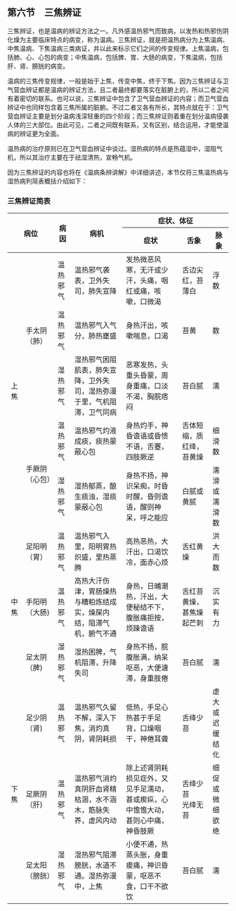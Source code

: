 ## 第六节　三焦辨证

三焦辨证，也是温病的辨证方法之一。凡外感温热邪气而致病，以发热和热邪伤阴化燥为主要临床特点的病变，称为温病。三焦辨证，就是把温热病分为上焦温病、中焦温病、下焦温病三类病证，并以此来标示它们之间的传变规律。上焦温病，包括肺、心、心包的病变；中焦温病，包括脾、胃、大肠的病变，下焦温病，包括肝、肾、膀胱的病变。

温病的三焦传变规律，一般是始于上焦，传变中焦，终于下焦。因为三焦辨证与卫气营血辨证都是温病的辨证方法，且二者最终都要落实在脏腑上的，所以二者之间有着密切的联系。也可以说，三焦辨证中包含了卫气营血辨证的内容；而卫气营血辨证中也同样包含着三焦所属的脏腑。不过二者又各有所长，其特点就在于：卫气营血辨证主要是划分温病浅深轻重的四个阶段；而三焦辨证则着重在划分温病侵袭人体的三大部位。由此可见，二者之间既有联系，又有区别，结合运用，才能使温病的辨证更为全面。

温热病的治疗原则已在卫气营血辨证中谈过。湿热病的特点是热蕴湿中，湿阻气机，所以其治疗主要在于祛湿清热，宣畅气机。

因为三焦辨证的内容也将在《温病条辨讲解》中详细讲述，本节仅将三焦温热病与湿热病列简表概括介绍如下：

### 三焦辨证简表

<table>
<thead>
  <tr>
    <th colspan="2" rowspan="2">病位 </th>
    <th rowspan="2">病因</th>
    <th rowspan="2">病机</th>
    <th colspan="3">症状、体征</th>
  </tr>
  <tr>
    <th>症状</th>
    <th>舌象</th>
    <th>脉象</th>
  </tr>
</thead>
<tbody>
  <tr>
    <td rowspan="5">上焦</td>
    <td rowspan="3">手太阴（肺）</td>
    <td>温热邪气</td>
    <td>温热邪气袭表，卫外失司，肺失宣降</td>
    <td>发热微恶风寒，无汗或少汗，头痛，咽红或痛，咳嗽，口微渴</td>
    <td>舌边尖红，苔薄白</td>
    <td>浮数</td>
  </tr>
  <tr>
    <td>温热邪气</td>
    <td>温热邪气入气分，肺热壅盛</td>
    <td>身热汗出，咳嗽喘息，口渴</td>
    <td>苔黄</td>
    <td>数</td>
  </tr>
  <tr>
    <td>湿热邪气</td>
    <td>湿热邪气困阻肌表，肺失宣降，卫外失司，湿热弥漫于里，气机阻滞，卫气同病</td>
    <td>恶寒发热，头重头昏蒙，周身重痛，口淡不渴，胸脘痞闷</td>
    <td>苔白腻</td>
    <td>濡</td>
  </tr>
  <tr>
    <td rowspan="2">手厥阴（心包）</td>
    <td>温热邪气</td>
    <td>温热邪气灼液成痰，痰热蒙蔽心包</td>
    <td>身热灼手，神昏谵语或昏愦不语，舌蹇，四肢厥逆</td>
    <td>舌体短缩，质红绛，苔黄燥</td>
    <td>细滑数</td>
  </tr>
  <tr>
    <td>湿热邪气</td>
    <td>湿热郁蒸，酿生痰浊，湿痰蒙蔽心包</td>
    <td>身热不扬，神识呆痴，时昏时醒，昏则谵语，醒则神呆，呼之能应</td>
    <td>白腻或黄腻</td>
    <td>濡滑或濡滑数</td>
  </tr>
  <tr>
    <td rowspan="3">中焦</td>
    <td>足阳明（胃）</td>
    <td>温热邪气</td>
    <td>温热邪气入里，阳明胃热炽盛，里热蒸腾</td>
    <td>高热恶热，大汗出，口渴饮冷，面赤心烦</td>
    <td>舌红黄燥</td>
    <td>洪大而数</td>
  </tr>
  <tr>
    <td>手阳明（大肠)</td>
    <td>温热邪气</td>
    <td>高热大汗伤津，胃肠燥热与糟粕炼结成实，燥屎内结，阻滞气机，腑气不通</td>
    <td>身热，日晡潮热，汗出，大便秘结不下，腹胀痛拒按，烦躁谵语</td>
    <td>舌红苔黄燥，甚焦燥起芒刺</td>
    <td>沉实有力</td>
  </tr>
  <tr>
    <td>足太阴（脾)</td>
    <td>湿热邪气</td>
    <td>湿热困脾，气机阻滞，升降失司</td>
    <td>身热不扬，脘腹胀满，纳呆呕恶，大便溏滞，身重肢倦</td>
    <td>苔白腻</td>
    <td>濡</td>
  </tr>
  <tr>
    <td rowspan="3">下焦</td>
    <td>足少阴（肾)</td>
    <td>温热邪气</td>
    <td>温热邪气久留不解，深入下焦，消灼真阴，肾阴耗损</td>
    <td>低热，手足心热甚于手足背，口燥咽干，神倦耳聋</td>
    <td>舌绛少苔</td>
    <td>虚大或迟缓结化</td>
  </tr>
  <tr>
    <td>足厥阴（肝)</td>
    <td>温热邪气</td>
    <td>温热邪气消灼真阴肝血肾精枯涸，水不涵木，筋脉失养，虚风内动</td>
    <td>除上述肾阴耗损见症外，又见手足濡动，甚或瘈疭，心中憺憺大动，甚则心中痛，神昏肢厥</td>
    <td>舌绛少苔<br>光绛无苔</td>
    <td>细促或微细欲绝</td>
  </tr>
  <tr>
    <td>足太阳（膀胱）</td>
    <td>湿热邪气</td>
    <td>湿热邪气阻滞膀胱，水道不通。湿热弥漫中，上焦</td>
    <td>小便不通，热蒸头胀，身重痠痛，神识昏蒙，呕恶不食，口干不欲饮</td>
    <td>苔白腻</td>
    <td>濡</td>
  </tr>
</tbody>
</table>
